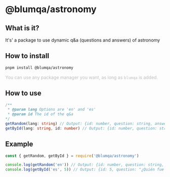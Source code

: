 # @blumqa/astronomy

## What is it?

It's' a package to use dynamic q&a (questions and answers) of astronomy

## How to install

```bash
pnpm install @blumqa/astronomy
```
<span style="color:rgba(128,128,128,0.5)">You can use any package manager you want, as long as <code>blumqa</code> is added.</span>

## How to use

```ts
/**
 * @param lang Options are 'en' and 'es'
 * @param id The id of the q&a
*/
getRandom(lang: string) // Output: {id: number, question: string, answer: string, options: string[]}
getById(lang: string, id: number) // Output: {id: number, question: string, answer: string, options: string[]}
```
## Example
```ts
const { getRandom, getById } = require('@blumqa/astronomy')

console.log(getRandom('en')) // Output: {id: number, question: string, answer: string, options: string[]}
console.log(getById('es', 5)) // Output: {id: 5, question: "¿Quién fue el primer cosmonauta en viajar al espacio?", answer: "Yuri Gagarin", options: ["Neil Armstrong", "Buzz Aldrin", "Yuri Gagarin", "Alan Shepard"]}
```